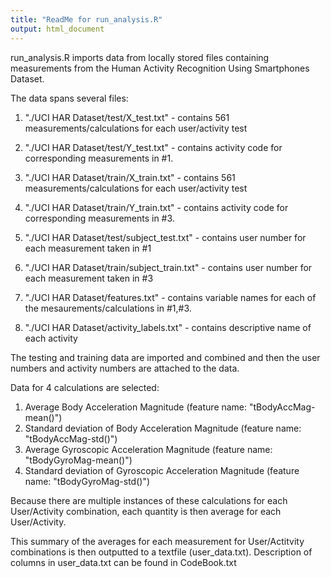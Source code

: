 ```yaml
---
title: "ReadMe for run_analysis.R"
output: html_document
---
```


run_analysis.R imports data from locally stored files containing measurements from the Human Activity Recognition Using Smartphones Dataset.

The data spans several files:
1. "./UCI HAR Dataset/test/X_test.txt" - contains 561 measurements/calculations for each user/activity test

2. "./UCI HAR Dataset/test/Y_test.txt" - contains activity code for corresponding measurements in #1.

3. "./UCI HAR Dataset/train/X_train.txt" - contains 561 measurements/calculations for each user/activity test

4. "./UCI HAR Dataset/train/Y_train.txt" - contains activity code for corresponding measurements in #3.

5. "./UCI HAR Dataset/test/subject_test.txt" - contains user number for each measurement taken in #1

6. "./UCI HAR Dataset/train/subject_train.txt" - contains user number for each measurement taken in #3

7. "./UCI HAR Dataset/features.txt" - contains variable names for each of the mesaurements/calculations in #1,#3.

8. "./UCI HAR Dataset/activity_labels.txt" - contains descriptive name of each activity

The testing and training data are imported and combined and then the user numbers and activity numbers are attached to the data.

Data for 4 calculations are selected:
1. Average Body Acceleration Magnitude (feature name: "tBodyAccMag-mean()")
2. Standard deviation of Body Acceleration Magnitude (feature name: "tBodyAccMag-std()")
3. Average Gyroscopic Acceleration Magnitude (feature name: "tBodyGyroMag-mean()")
4. Standard deviation of Gyroscopic Acceleration Magnitude (feature name: "tBodyGyroMag-std()")

Because there are multiple instances of these calculations for each User/Activity combination, each quantity is then average for each User/Activity.

This summary of the averages for each measurement for User/Actitvity combinations is then outputted to a textfile (user_data.txt). Description of columns in user_data.txt can be found in CodeBook.txt
